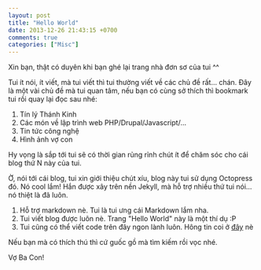 ```yaml
---
layout: post
title: "Hello World"
date: 2013-12-26 21:43:15 +0700
comments: true
categories: ["Misc"]
---
```


Xin bạn, thật có duyên khi bạn ghé lại trang nhà đơn sơ của tui ^^

Tui ít nói, ít viết, mà tui viết thì tui thường viết về các chủ đề rất… chán.
Đây là một vài chủ đề mà tui quan tâm, nếu bạn có cùng sở thích thì bookmark tui
rồi quay lại đọc sau nhé:

1. Tín lý Thánh Kinh
1. Các món về lập trình web PHP/Drupal/Javascript/…
1. Tin tức công nghệ
1. Hình ảnh vợ con

Hy vọng là sắp tới tui sẽ có thời gian rủng rỉnh chút ít để chăm sóc cho cái blog
thứ N này của tui.

Ờ, nói tới cái blog, tui xin giới thiệu chút xíu, blog này tui sử dụng Octopress
đó. Nó cool lắm! Hắn được xây trên nền Jekyll, mà hỗ trợ nhiều thứ tui nói… nó
thiệt là đã luôn.

1. Hỗ trợ markdown nè. Tui là tui ưng cái Markdown lắm nha.
1. Tui viết blog được luôn nè. Trang "Hello World" này là một thí dụ :P
1. Tui cũng có thể viết code trên đây ngon lành luôn. Hông tin coi ở [đây](http://octopress.org/docs/blogging/code/) nè


Nếu bạn mà có thích thú thì cứ guốc gồ mà tìm kiếm rồi vọc nhé.

Vợ Ba Con!
